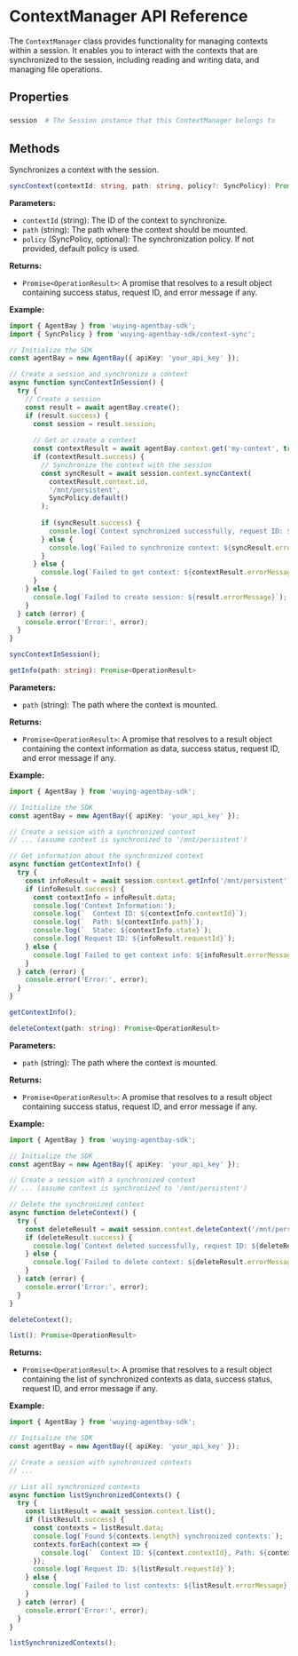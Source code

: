 # ContextManager API Reference

The `ContextManager` class provides functionality for managing contexts within a session. It enables you to interact with the contexts that are synchronized to the session, including reading and writing data, and managing file operations.

## Properties

###

```python
session  # The Session instance that this ContextManager belongs to
```

## Methods


Synchronizes a context with the session.


```typescript
syncContext(contextId: string, path: string, policy?: SyncPolicy): Promise<OperationResult>
```

**Parameters:**
- `contextId` (string): The ID of the context to synchronize.
- `path` (string): The path where the context should be mounted.
- `policy` (SyncPolicy, optional): The synchronization policy. If not provided, default policy is used.

**Returns:**
- `Promise<OperationResult>`: A promise that resolves to a result object containing success status, request ID, and error message if any.

**Example:**
```typescript
import { AgentBay } from 'wuying-agentbay-sdk';
import { SyncPolicy } from 'wuying-agentbay-sdk/context-sync';

// Initialize the SDK
const agentBay = new AgentBay({ apiKey: 'your_api_key' });

// Create a session and synchronize a context
async function syncContextInSession() {
  try {
    // Create a session
    const result = await agentBay.create();
    if (result.success) {
      const session = result.session;
      
      // Get or create a context
      const contextResult = await agentBay.context.get('my-context', true);
      if (contextResult.success) {
        // Synchronize the context with the session
        const syncResult = await session.context.syncContext(
          contextResult.context.id,
          '/mnt/persistent',
          SyncPolicy.default()
        );
        
        if (syncResult.success) {
          console.log(`Context synchronized successfully, request ID: ${syncResult.requestId}`);
        } else {
          console.log(`Failed to synchronize context: ${syncResult.errorMessage}`);
        }
      } else {
        console.log(`Failed to get context: ${contextResult.errorMessage}`);
      }
    } else {
      console.log(`Failed to create session: ${result.errorMessage}`);
    }
  } catch (error) {
    console.error('Error:', error);
  }
}

syncContextInSession();
```


```typescript
getInfo(path: string): Promise<OperationResult>
```

**Parameters:**
- `path` (string): The path where the context is mounted.

**Returns:**
- `Promise<OperationResult>`: A promise that resolves to a result object containing the context information as data, success status, request ID, and error message if any.

**Example:**
```typescript
import { AgentBay } from 'wuying-agentbay-sdk';

// Initialize the SDK
const agentBay = new AgentBay({ apiKey: 'your_api_key' });

// Create a session with a synchronized context
// ... (assume context is synchronized to '/mnt/persistent')

// Get information about the synchronized context
async function getContextInfo() {
  try {
    const infoResult = await session.context.getInfo('/mnt/persistent');
    if (infoResult.success) {
      const contextInfo = infoResult.data;
      console.log('Context Information:');
      console.log(`  Context ID: ${contextInfo.contextId}`);
      console.log(`  Path: ${contextInfo.path}`);
      console.log(`  State: ${contextInfo.state}`);
      console.log(`Request ID: ${infoResult.requestId}`);
    } else {
      console.log(`Failed to get context info: ${infoResult.errorMessage}`);
    }
  } catch (error) {
    console.error('Error:', error);
  }
}

getContextInfo();
```


```typescript
deleteContext(path: string): Promise<OperationResult>
```

**Parameters:**
- `path` (string): The path where the context is mounted.

**Returns:**
- `Promise<OperationResult>`: A promise that resolves to a result object containing success status, request ID, and error message if any.

**Example:**
```typescript
import { AgentBay } from 'wuying-agentbay-sdk';

// Initialize the SDK
const agentBay = new AgentBay({ apiKey: 'your_api_key' });

// Create a session with a synchronized context
// ... (assume context is synchronized to '/mnt/persistent')

// Delete the synchronized context
async function deleteContext() {
  try {
    const deleteResult = await session.context.deleteContext('/mnt/persistent');
    if (deleteResult.success) {
      console.log(`Context deleted successfully, request ID: ${deleteResult.requestId}`);
    } else {
      console.log(`Failed to delete context: ${deleteResult.errorMessage}`);
    }
  } catch (error) {
    console.error('Error:', error);
  }
}

deleteContext();
```


```typescript
list(): Promise<OperationResult>
```

**Returns:**
- `Promise<OperationResult>`: A promise that resolves to a result object containing the list of synchronized contexts as data, success status, request ID, and error message if any.

**Example:**
```typescript
import { AgentBay } from 'wuying-agentbay-sdk';

// Initialize the SDK
const agentBay = new AgentBay({ apiKey: 'your_api_key' });

// Create a session with synchronized contexts
// ...

// List all synchronized contexts
async function listSynchronizedContexts() {
  try {
    const listResult = await session.context.list();
    if (listResult.success) {
      const contexts = listResult.data;
      console.log(`Found ${contexts.length} synchronized contexts:`);
      contexts.forEach(context => {
        console.log(`  Context ID: ${context.contextId}, Path: ${context.path}, State: ${context.state}`);
      });
      console.log(`Request ID: ${listResult.requestId}`);
    } else {
      console.log(`Failed to list contexts: ${listResult.errorMessage}`);
    }
  } catch (error) {
    console.error('Error:', error);
  }
}

listSynchronizedContexts();
```
